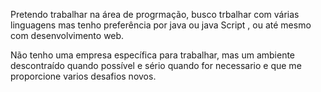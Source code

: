 Pretendo trabalhar na área de progrmação, busco trbalhar com várias linguagens mas tenho preferência por java ou java Script
, ou até mesmo com desenvolvimento web.

Não tenho uma empresa específica para trabalhar, mas um ambiente descontraído quando possível e sério quando for necessario e que me proporcione varios desafios novos.
